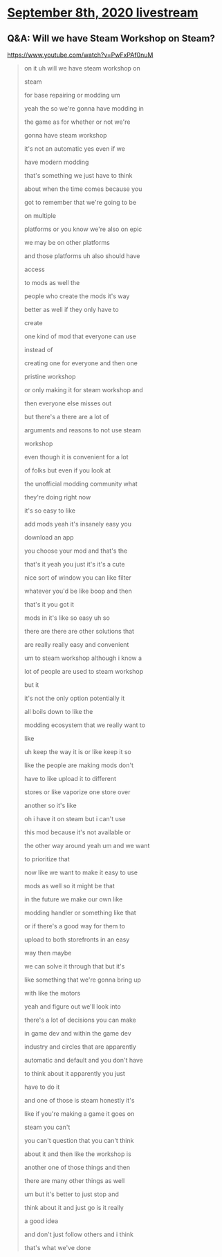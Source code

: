 # [September 8th, 2020 livestream](../2020-09-08.md)
## Q&A: Will we have Steam Workshop on Steam?
https://www.youtube.com/watch?v=PwFxPAf0nuM
> on it uh will we have steam workshop on
> 
> steam
> 
> for base repairing or modding um
> 
> yeah the so we're gonna have modding in
> 
> the game as for whether or not we're
> 
> gonna have steam workshop
> 
> it's not an automatic yes even if we
> 
> have modern modding
> 
> that's something we just have to think
> 
> about when the time comes because you
> 
> got to remember that we're going to be
> 
> on multiple
> 
> platforms or you know we're also on epic
> 
> we may be on other platforms
> 
> and those platforms uh also should have
> 
> access
> 
> to mods as well the
> 
> people who create the mods it's way
> 
> better as well if they only have to
> 
> create
> 
> one kind of mod that everyone can use
> 
> instead of
> 
> creating one for everyone and then one
> 
> pristine workshop
> 
> or only making it for steam workshop and
> 
> then everyone else misses out
> 
> but there's a there are a lot of
> 
> arguments and reasons to not use steam
> 
> workshop
> 
> even though it is convenient for a lot
> 
> of folks but even if you look at
> 
> the unofficial modding community what
> 
> they're doing right now
> 
> it's so easy to like
> 
> add mods yeah it's insanely easy you
> 
> download an app
> 
> you choose your mod and that's the
> 
> that's it yeah you just it's it's a cute
> 
> nice sort of window you can like filter
> 
> whatever you'd be like boop and then
> 
> that's it you got it
> 
> mods in it's like so easy uh so
> 
> there are there are other solutions that
> 
> are really really easy and convenient
> 
> um to steam workshop although i know a
> 
> lot of people are used to steam workshop
> 
> but it
> 
> it's not the only option potentially it
> 
> all boils down to like the
> 
> modding ecosystem that we really want to
> 
> like
> 
> uh keep the way it is or like keep it so
> 
> like the people are making mods don't
> 
> have to like upload it to different
> 
> stores or like vaporize one store over
> 
> another so it's like
> 
> oh i have it on steam but i can't use
> 
> this mod because it's not available or
> 
> the other way around yeah um and we want
> 
> to prioritize that
> 
> now like we want to make it easy to use
> 
> mods as well so it might be that
> 
> in the future we make our own like
> 
> modding handler or something like that
> 
> or if there's a good way for them to
> 
> upload to both storefronts in an easy
> 
> way then maybe
> 
> we can solve it through that but it's
> 
> like something that we're gonna bring up
> 
> with like the motors
> 
> yeah and figure out we'll look into
> 
> there's a lot of decisions you can make
> 
> in game dev and within the game dev
> 
> industry and circles that are apparently
> 
> automatic and default and you don't have
> 
> to think about it apparently you just
> 
> have to do it
> 
> and one of those is steam honestly it's
> 
> like if you're making a game it goes on
> 
> steam you can't
> 
> you can't question that you can't think
> 
> about it and then like the workshop is
> 
> another one of those things and then
> 
> there are many other things as well
> 
> um but it's better to just stop and
> 
> think about it and just go is it really
> 
> a good idea
> 
> and don't just follow others and i think
> 
> that's what we've done
> 
